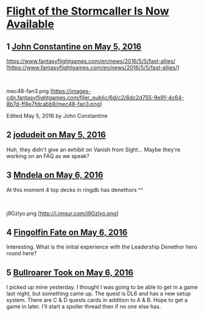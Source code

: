# [Flight of the Stormcaller Is Now Available](https://community.fantasyflightgames.com/topic/219194-flight-of-the-stormcaller-is-now-available/)

## 1 [John Constantine on May 5, 2016](https://community.fantasyflightgames.com/topic/219194-flight-of-the-stormcaller-is-now-available/?do=findComment&comment=2202710)

https://www.fantasyflightgames.com/en/news/2016/5/5/fast-allies/ [https://www.fantasyflightgames.com/en/news/2016/5/5/fast-allies/]

 

mec48-fan3.png [https://images-cdn.fantasyflightgames.com/filer_public/6d/c2/6dc2d755-9e91-4c64-8b7d-ff8e7fdcabb9/mec48-fan3.png]

Edited May 5, 2016 by John Constantine

## 2 [jodudeit on May 5, 2016](https://community.fantasyflightgames.com/topic/219194-flight-of-the-stormcaller-is-now-available/?do=findComment&comment=2202747)

Huh, they didn't give an exhibit on Vanish from Sight... Maybe they're working on an FAQ as we speak?

## 3 [Mndela on May 6, 2016](https://community.fantasyflightgames.com/topic/219194-flight-of-the-stormcaller-is-now-available/?do=findComment&comment=2202891)

At this moment 4 top decks in ringdb has denethors ^^

 

j9Gzlyo.png [http://i.imgur.com/j9Gzlyo.png]

## 4 [Fingolfin Fate on May 6, 2016](https://community.fantasyflightgames.com/topic/219194-flight-of-the-stormcaller-is-now-available/?do=findComment&comment=2203456)

Interesting. What is the initial experience with the Leadership Denethor hero round here?

## 5 [Bullroarer Took on May 6, 2016](https://community.fantasyflightgames.com/topic/219194-flight-of-the-stormcaller-is-now-available/?do=findComment&comment=2203948)

I picked up mine yesterday. I thought I was going to be able to get in a game last night, but something came up. The quest is DL6 and has a new setup system. There are C & D quests cards in addition to A & B. Hope to get a game in later. I'll start a spoiler thread then if no one else has.

